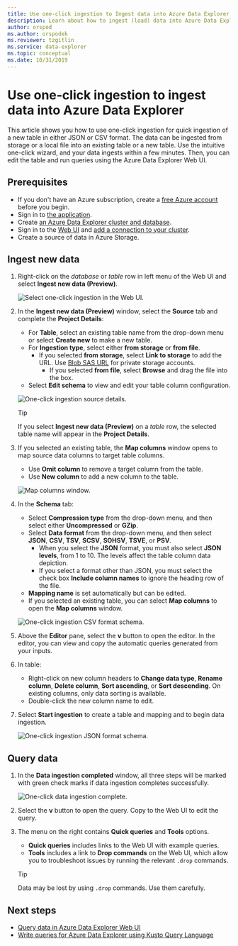 ```yaml
---
title: Use one-click ingestion to Ingest data into Azure Data Explorer
description: Learn about how to ingest (load) data into Azure Data Explorer simply using one-click ingestion.
author: orspod
ms.author: orspodek
ms.reviewer: tzgitlin
ms.service: data-explorer
ms.topic: conceptual
ms.date: 10/31/2019
---
```


# Use one-click ingestion to ingest data into Azure Data Explorer

This article shows you how to use one-click ingestion for quick ingestion of a new table in either JSON or CSV format. The data can be ingested from storage or a local file into an existing table or a new table. Use the intuitive one-click wizard, and your data ingests within a few minutes. Then, you can edit the table and run queries using the Azure Data Explorer Web UI.

## Prerequisites

* If you don't have an Azure subscription, create a [free Azure account](https://azure.microsoft.com/free/) before you begin.
* Sign in to [the application](https://dataexplorer.azure.com/).
* Create [an Azure Data Explorer cluster and database](create-cluster-database-portal.md).
* Sign in to the [Web UI](https://dataexplorer.azure.com/) and [add a connection to your cluster](/azure/data-explorer/web-query-data#add-clusters).
* Create a source of data in Azure Storage.

## Ingest new data

1. Right-click on the *database* or *table* row in left menu of the Web UI and select **Ingest new data (Preview)**.

    ![Select one-click ingestion in the Web UI.](media/ingest-data-one-click/one-click-ingestion-in-webui.png)   
 
1. In the **Ingest new data (Preview)** window, select the **Source** tab and complete the **Project Details**:

    * For **Table**, select an existing table name from the drop-down menu or select **Create new** to make a new table.
	* For **Ingestion type**, select either **from storage** or **from file**.
	    * If you selected **from storage**, select **Link to storage** to add the URL. Use [Blob SAS URL](/azure/vs-azure-tools-storage-explorer-blobs#get-the-sas-for-a-blob-container) for private storage accounts. 
            * If you selected **from file**, select **Browse** and drag the file into the box.
    * Select **Edit schema** to view and edit your table column configuration.
 
    ![One-click ingestion source details.](media/ingest-data-one-click/one-click-ingestion-source.png) 

    > [!TIP]
    > If you select **Ingest new data (Preview)** on a *table* row, the selected table name will appear in the **Project Details**.

1. If you selected an existing table, the **Map columns** window opens to map source data columns to target table columns. 
    * Use **Omit column** to remove a target column from the table. 
    * Use **New column** to add a new column to the table. 

    ![Map columns window.](media/ingest-data-one-click/one-click-map-columns-window.png)

1. In the **Schema** tab:

    * Select **Compression type** from the drop-down menu, and then select either **Uncompressed** or **GZip**.
    * Select **Data format** from the drop-down menu, and then select **JSON**, **CSV**, **TSV**, **SCSV**, **SOHSV**, **TSVE**, or **PSV**. 
        * When you select the **JSON** format, you must also select **JSON levels**, from 1 to 10. The levels affect the table column data depiction. 
        * If you select a format other than JSON, you must select the check box **Include column names** to ignore the heading row of the file.
    * **Mapping name** is set automatically but can be edited.
    * If you selected an existing table, you can select **Map columns** to open the **Map columns** window.

    ![One-click ingestion CSV format schema.](media/ingest-data-one-click/one-click-csv-format.png)

1. Above the **Editor** pane, select the **v** button to open the editor. In the editor, you can view and copy the automatic queries generated from your inputs. 

1.	In table: 
    * Right-click on new column headers to **Change data type**, **Rename column**, **Delete column**, **Sort ascending**, or **Sort descending**. On existing columns, only data sorting is available. 
    * Double-click the new column name to edit.

1. Select **Start ingestion** to create a table and mapping and to begin data ingestion.

    ![One-click ingestion JSON format schema.](media/ingest-data-one-click/one-click-json-format.png) 
 
## Query data

1. In the **Data ingestion completed** window, all three steps will be marked with green check marks if data ingestion completes successfully.
 
    ![One-click data ingestion complete.](media/ingest-data-one-click/one-click-data-ingestion-complete.png)

1. Select the **v** button to open the query. Copy to the Web UI to edit the query.

1. The menu on the right contains **Quick queries** and **Tools** options. 

    * **Quick queries** includes links to the Web UI with example queries.
    * **Tools** includes a link to **Drop commands** on the Web UI, which allow you to troubleshoot issues by running the relevant `.drop` commands.

    > [!TIP]
    > Data may be lost by using `.drop` commands. Use them carefully.

## Next steps

* [Query data in Azure Data Explorer Web UI](web-query-data.md)
* [Write queries for Azure Data Explorer using Kusto Query Language](write-queries.md)
